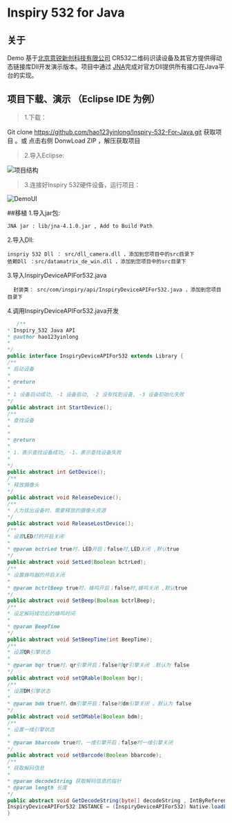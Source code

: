 # Inspiry 532 for Java

## 关于

Demo 基于[北京意锐新创科技有限公司](http://www.inspiry.cn) CR532二维码识读设备及其官方提供得动态链接库Dll开发演示版本。项目中通过 [JNA](https://jna.java.net/)完成对官方Dll提供所有接口在Java平台的实现。


## 项目下载、演示 （Eclipse IDE 为例）

>1.下载：
>
   Git clone  https://github.com/hao123yinlong/Inspiry-532-For-Java.git 获取项目 。或 点击右侧 DonwLoad ZIP ，解压获取项目
    

>2.导入Eclipse:
>
<img src="https://raw.githubusercontent.com/hao123yinlong/Inspiry-532-For-Java/master/group.jpg" alt="项目结构" title="项目结构">

>3.连接好Inspiry 532硬件设备，运行项目：
>
<img src="https://raw.githubusercontent.com/hao123yinlong/Inspiry-532-For-Java/master/demoUI.jpg" alt="DemoUI" title="DemoUI">
    
    


##移植
1.导入jar包:

    JNA jar : lib/jna-4.1.0.jar , Add to Build Path
   
2.导入Dll:

    inspriy 532 Dll ： src/dll_camera.dll ，添加到您项目中的src目录下
    依赖Dll ：src/datamatrix_de_win.dll ，添加到您项目中的src目录下
   
   

3.导入InspiryDeviceAPIFor532.java

      封装类： src/com/inspiry/api/InspiryDeviceAPIFor532.java ，添加到您项目目录下
   
4.调用InspiryDeviceAPIFor532.java开发
```java
   /**
* Inspiry_532 Java API
* @author hao123yinlong
*
*/
public interface InspiryDeviceAPIFor532 extends Library {
/**
* 启动设备
*
* @return
*
* 1 设备启动成功, -1 设备启动, -2 没有找到设备, -3 设备初始化失败
*/
public abstract int StartDevice();
/**
* 查找设备
*
*
* @return
*
* 1，表示查找设备成功, -1，表示查找设备失败
*
*/
public abstract int GetDevice();
/**
* 释放摄像头
*/
public abstract void ReleaseDevice();
/**
* 人为拔出设备时，需要释放的摄像头资源
*/
public abstract void ReleaseLostDevice();
/**
* 设置LED灯的开启关闭
*
* @param bctrLed true时，LED开启；false时,LED关闭 ,默认true
*/
public abstract void SetLed(Boolean bctrLed);
/**
* 设置蜂鸣器的开启关闭
*
* @param bctrlBeep true时，蜂鸣开启；false时,蜂鸣关闭 ,默认true
*/
public abstract void SetBeep(Boolean bctrlBeep);
/**
* 设定解码成功后的蜂鸣时间
*
* @param BeepTime
*/
public abstract void SetBeepTime(int BeepTime);
/**
* 设置QR引擎状态
*
* @param bqr true时，qr引擎开启；false时qr引擎关闭 .默认为 false
*/
public abstract void setQRable(Boolean bqr);
/**
* 设置DM引擎状态
*
* @param bdm true时，dm引擎开启；false时dm引擎关闭 。默认为 false
*/
public abstract void setDMable(Boolean bdm);
/**
* 设置一维引擎状态
*
* @param bbarcode true时，一维引擎开启；false时一维引擎关闭
*/
public abstract void setBarcode(Boolean bbarcode);
/**
* 获取解码信息
*
* @param decodeString 获取解码信息的指针
* @param length 长度
*/
public abstract void GetDecodeString(byte[] decodeString , IntByReference length);
InspiryDeviceAPIFor532 INSTANCE = (InspiryDeviceAPIFor532) Native.loadLibrary("dll_camera.dll", InspiryDeviceAPIFor532.class);
}

```
